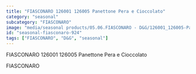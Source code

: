 ```yaml
---
title: "FIASCONARO 126001 126005 Panettone Pera e Cioccolato"
category: "seasonal"
subcategory: "FIASCONARO"
image: "media/seasonal products/05.06.FIASCONARO - D&G/126001_126005-Panettone-Pera-e-Cioccolato.jpg"
id: "seasonal-fiasconaro-924"
tags: ["FIASCONARO", "D&G", "seasonal"]
---
```


FIASCONARO 126001 126005 Panettone Pera e Cioccolato

FIASCONARO
